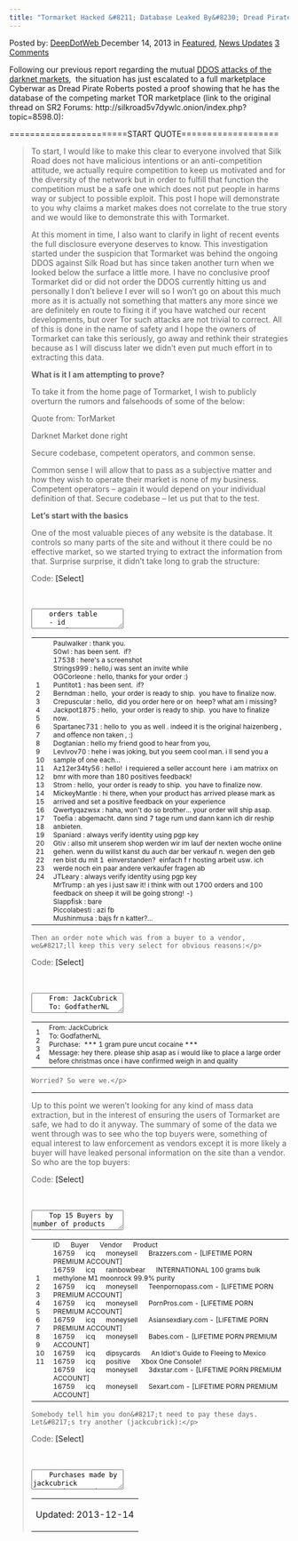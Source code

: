 ```yaml
---
title: "Tormarket Hacked &#8211; Database Leaked By&#8230; Dread Pirate Roberts"
---
```



<span>Posted by: <a href="https://www.deepdotweb.com/author/admin/" title="">DeepDotWeb </a></span>
<span>December 14, 2013</span>
<span>in <a href="https://www.deepdotweb.com/category/deepdot-news/" rel="category tag">Featured</a>, <a href="https://www.deepdotweb.com/category/news-updates/" rel="category tag">News Updates</a></span>
<span><a href="https://www.deepdotweb.com/2013/12/14/tormarket-hacked-database-leaked-by-dread-pirate-roberts/#comments">3 Comments</a></span>


<p>Following our previous report regarding the mutual <a href="http://www.deepdotweb.com/2013/12/13/so-whats-going-on-with-all-these-ddos-attacks/">DDOS attacks of the darknet markets</a>,  the situation has just escalated to a full marketplace Cyberwar as Dread Pirate Roberts posted a proof showing that he has the database of the competing market TOR marketplace (link to the original thread on SR2 Forums: http://silkroad5v7dywlc.onion/index.php?topic=8598.0):</p>
<p>=======================START QUOTE===================</p>
<blockquote><p>To start, I would like to make this clear to everyone involved that Silk Road does not have malicious intentions or an anti-competition attitude, we actually require competition to keep us motivated and for the diversity of the network but in order to fulfill that function the competition must be a safe one which does not put people in harms way or subject to possible exploit. This post I hope will demonstrate to you why claims a market makes does not correlate to the true story and we would like to demonstrate this with Tormarket.</p>
<p>At this moment in time, I also want to clarify in light of recent events the full disclosure everyone deserves to know. This investigation started under the suspicion that Tormarket was behind the ongoing DDOS against Silk Road but has since taken another turn when we looked below the surface a little more. I have no conclusive proof Tormarket did or did not order the DDOS currently hitting us and personally I don&#8217;t believe I ever will so I won&#8217;t go on about this much more as it is actually not something that matters any more since we are definitely en route to fixing it if you have watched our recent developments, but over Tor such attacks are not trivial to correct. All of this is done in the name of safety and I hope the owners of Tormarket can take this seriously, go away and rethink their strategies because as I will discuss later we didn&#8217;t even put much effort in to extracting this data.</p>
<p><strong>What is it I am attempting to prove?</strong></p>
<p>To take it from the home page of Tormarket, I wish to publicly overturn the rumors and falsehoods of some of the below:</p>
<div>
<div>Quote from: TorMarket</div>
</div>
<p>Darknet Market done right</p>
<p>Secure codebase, competent operators, and common sense.</p>
<p>Common sense I will allow that to pass as a subjective matter and how they wish to operate their market is none of my business. Competent operators &#8211; again it would depend on your individual definition of that. Secure codebase &#8211; let us put that to the test.</p>
<p><strong>Let&#8217;s start with the basics</strong></p>
<p>One of the most valuable pieces of any website is the database. It controls so many parts of the site and without it there could be no effective market, so we started trying to extract the information from that. Surprise surprise, it didn&#8217;t take long to grab the structure:</p>
<div>Code: <a>[Select]</a></div>
    
<div id="crayon-581cb69c9ef2d133486314" class="crayon-syntax crayon-theme-classic crayon-font-monaco crayon-os-pc print-yes notranslate" data-settings=" minimize scroll-mouseover" style=" margin-top: 12px; margin-bottom: 12px; font-size: 12px !important; line-height: 15px !important;">
<div class="crayon-toolbar" data-settings=" mouseover overlay hide delay" style="font-size: 12px !important;height: 18px !important; line-height: 18px !important;"><span class="crayon-title"></span>
<div class="crayon-tools" style="font-size: 12px !important;height: 18px !important; line-height: 18px !important;"><div class="crayon-button crayon-nums-button" title="Toggle Line Numbers"><div class="crayon-button-icon"></div></div><div class="crayon-button crayon-plain-button" title="Toggle Plain Code"><div class="crayon-button-icon"></div></div><div class="crayon-button crayon-wrap-button" title="Toggle Line Wrap"><div class="crayon-button-icon"></div></div><div class="crayon-button crayon-expand-button" title="Expand Code"><div class="crayon-button-icon"></div></div><div class="crayon-button crayon-copy-button" title="Copy"><div class="crayon-button-icon"></div></div><div class="crayon-button crayon-popup-button" title="Open Code In New Window"><div class="crayon-button-icon"></div></div></div></div>
<div class="crayon-info" style="min-height: 16.8px !important; line-height: 16.8px !important;"></div>
<div class="crayon-plain-wrap"><textarea wrap="soft" class="crayon-plain print-no" data-settings="dblclick" readonly style="-moz-tab-size:4; -o-tab-size:4; -webkit-tab-size:4; tab-size:4; font-size: 12px !important; line-height: 15px !important;">
    orders table
    - id
    - price
    - status
    - qt
    - address
    - notes
    - crypto_currency_id
    - buyer_id
    - buyer_username
    - vendor_username
    - vendor_id
    
    vendor table
    - id
    - username
    - banned
    - currency
    - location
    - messages_id
    - messages_body</textarea></div>
<div class="crayon-main" style="">
<table class="crayon-table">
<tr class="crayon-row">
<td class="crayon-nums " data-settings="show">
<div class="crayon-nums-content" style="font-size: 12px !important; line-height: 15px !important;"><div class="crayon-num" data-line="crayon-581cb69c9ef2d133486314-1">1</div><div class="crayon-num crayon-striped-num" data-line="crayon-581cb69c9ef2d133486314-2">2</div><div class="crayon-num" data-line="crayon-581cb69c9ef2d133486314-3">3</div><div class="crayon-num crayon-striped-num" data-line="crayon-581cb69c9ef2d133486314-4">4</div><div class="crayon-num" data-line="crayon-581cb69c9ef2d133486314-5">5</div><div class="crayon-num crayon-striped-num" data-line="crayon-581cb69c9ef2d133486314-6">6</div><div class="crayon-num" data-line="crayon-581cb69c9ef2d133486314-7">7</div><div class="crayon-num crayon-striped-num" data-line="crayon-581cb69c9ef2d133486314-8">8</div><div class="crayon-num" data-line="crayon-581cb69c9ef2d133486314-9">9</div><div class="crayon-num crayon-striped-num" data-line="crayon-581cb69c9ef2d133486314-10">10</div><div class="crayon-num" data-line="crayon-581cb69c9ef2d133486314-11">11</div><div class="crayon-num crayon-striped-num" data-line="crayon-581cb69c9ef2d133486314-12">12</div><div class="crayon-num" data-line="crayon-581cb69c9ef2d133486314-13">13</div><div class="crayon-num crayon-striped-num" data-line="crayon-581cb69c9ef2d133486314-14">14</div><div class="crayon-num" data-line="crayon-581cb69c9ef2d133486314-15">15</div><div class="crayon-num crayon-striped-num" data-line="crayon-581cb69c9ef2d133486314-16">16</div><div class="crayon-num" data-line="crayon-581cb69c9ef2d133486314-17">17</div><div class="crayon-num crayon-striped-num" data-line="crayon-581cb69c9ef2d133486314-18">18</div><div class="crayon-num" data-line="crayon-581cb69c9ef2d133486314-19">19</div><div class="crayon-num crayon-striped-num" data-line="crayon-581cb69c9ef2d133486314-20">20</div><div class="crayon-num" data-line="crayon-581cb69c9ef2d133486314-21">21</div></div>
</td>
<td class="crayon-code"><div class="crayon-pre" style="font-size: 12px !important; line-height: 15px !important; -moz-tab-size:4; -o-tab-size:4; -webkit-tab-size:4; tab-size:4;"><div class="crayon-line" id="crayon-581cb69c9ef2d133486314-1"><span class="crayon-e">orders </span><span class="crayon-i">table</span></div><div class="crayon-line crayon-striped-line" id="crayon-581cb69c9ef2d133486314-2"> <span class="crayon-h"> </span><span class="crayon-o">-</span><span class="crayon-h"> </span><span class="crayon-i">id</span></div><div class="crayon-line" id="crayon-581cb69c9ef2d133486314-3"> <span class="crayon-h"> </span><span class="crayon-o">-</span><span class="crayon-h"> </span><span class="crayon-i">price</span></div><div class="crayon-line crayon-striped-line" id="crayon-581cb69c9ef2d133486314-4"> <span class="crayon-h"> </span><span class="crayon-o">-</span><span class="crayon-h"> </span><span class="crayon-i">status</span></div><div class="crayon-line" id="crayon-581cb69c9ef2d133486314-5"> <span class="crayon-h"> </span><span class="crayon-o">-</span><span class="crayon-h"> </span><span class="crayon-i">qt</span></div><div class="crayon-line crayon-striped-line" id="crayon-581cb69c9ef2d133486314-6"> <span class="crayon-h"> </span><span class="crayon-o">-</span><span class="crayon-h"> </span><span class="crayon-i">address</span></div><div class="crayon-line" id="crayon-581cb69c9ef2d133486314-7"> <span class="crayon-h"> </span><span class="crayon-o">-</span><span class="crayon-h"> </span><span class="crayon-i">notes</span></div><div class="crayon-line crayon-striped-line" id="crayon-581cb69c9ef2d133486314-8"> <span class="crayon-h"> </span><span class="crayon-o">-</span><span class="crayon-h"> </span><span class="crayon-v">crypto_currency</span><span class="crayon-sy">_</span>id<span class="crayon-h"> </span></div><div class="crayon-line" id="crayon-581cb69c9ef2d133486314-9"> <span class="crayon-h"> </span><span class="crayon-o">-</span><span class="crayon-h"> </span><span class="crayon-v">buyer</span><span class="crayon-sy">_</span>id</div><div class="crayon-line crayon-striped-line" id="crayon-581cb69c9ef2d133486314-10"> <span class="crayon-h"> </span><span class="crayon-o">-</span><span class="crayon-h"> </span><span class="crayon-v">buyer</span><span class="crayon-sy">_</span>username</div><div class="crayon-line" id="crayon-581cb69c9ef2d133486314-11"> <span class="crayon-h"> </span><span class="crayon-o">-</span><span class="crayon-h"> </span><span class="crayon-v">vendor</span><span class="crayon-sy">_</span>username</div><div class="crayon-line crayon-striped-line" id="crayon-581cb69c9ef2d133486314-12"> <span class="crayon-h"> </span><span class="crayon-o">-</span><span class="crayon-h"> </span><span class="crayon-e">vendor_id</span></div><div class="crayon-line" id="crayon-581cb69c9ef2d133486314-13">&nbsp;</div><div class="crayon-line crayon-striped-line" id="crayon-581cb69c9ef2d133486314-14"><span class="crayon-e">vendor </span><span class="crayon-i">table</span></div><div class="crayon-line" id="crayon-581cb69c9ef2d133486314-15"> <span class="crayon-h"> </span><span class="crayon-o">-</span><span class="crayon-h"> </span><span class="crayon-i">id</span></div><div class="crayon-line crayon-striped-line" id="crayon-581cb69c9ef2d133486314-16"> <span class="crayon-h"> </span><span class="crayon-o">-</span><span class="crayon-h"> </span><span class="crayon-i">username</span></div><div class="crayon-line" id="crayon-581cb69c9ef2d133486314-17"> <span class="crayon-h"> </span><span class="crayon-o">-</span><span class="crayon-h"> </span><span class="crayon-i">banned</span></div><div class="crayon-line crayon-striped-line" id="crayon-581cb69c9ef2d133486314-18"> <span class="crayon-h"> </span><span class="crayon-o">-</span><span class="crayon-h"> </span><span class="crayon-i">currency</span></div><div class="crayon-line" id="crayon-581cb69c9ef2d133486314-19"> <span class="crayon-h"> </span><span class="crayon-o">-</span><span class="crayon-h"> </span><span class="crayon-i">location</span></div><div class="crayon-line crayon-striped-line" id="crayon-581cb69c9ef2d133486314-20"> <span class="crayon-h"> </span><span class="crayon-o">-</span><span class="crayon-h"> </span><span class="crayon-v">messages</span><span class="crayon-sy">_</span>id</div><div class="crayon-line" id="crayon-581cb69c9ef2d133486314-21"> <span class="crayon-h"> </span><span class="crayon-o">-</span><span class="crayon-h"> </span><span class="crayon-v">messages_body</span></div></div></td>
</tr>
</table>
</div>
</div>
    
    Now we&#8217;ve had a sneak peak at their table structure, it was decided to have a trawl through the messages that vendors had sent to customers. We will list a little segment below, some vendors here might recognize their own messages with of course sensitive information removed from below.</p>
<div>Code: <a>[Select]</a></div>
    
<div id="crayon-581cb69c9ef3f037753930" class="crayon-syntax crayon-theme-classic crayon-font-monaco crayon-os-pc print-yes notranslate" data-settings=" minimize scroll-mouseover" style=" margin-top: 12px; margin-bottom: 12px; font-size: 12px !important; line-height: 15px !important;">
<div class="crayon-toolbar" data-settings=" mouseover overlay hide delay" style="font-size: 12px !important;height: 18px !important; line-height: 18px !important;"><span class="crayon-title"></span>
<div class="crayon-tools" style="font-size: 12px !important;height: 18px !important; line-height: 18px !important;"><div class="crayon-button crayon-nums-button" title="Toggle Line Numbers"><div class="crayon-button-icon"></div></div><div class="crayon-button crayon-plain-button" title="Toggle Plain Code"><div class="crayon-button-icon"></div></div><div class="crayon-button crayon-wrap-button" title="Toggle Line Wrap"><div class="crayon-button-icon"></div></div><div class="crayon-button crayon-expand-button" title="Expand Code"><div class="crayon-button-icon"></div></div><div class="crayon-button crayon-copy-button" title="Copy"><div class="crayon-button-icon"></div></div><div class="crayon-button crayon-popup-button" title="Open Code In New Window"><div class="crayon-button-icon"></div></div></div></div>
<div class="crayon-info" style="min-height: 16.8px !important; line-height: 16.8px !important;"></div>
<div class="crayon-plain-wrap"><textarea wrap="soft" class="crayon-plain print-no" data-settings="dblclick" readonly style="-moz-tab-size:4; -o-tab-size:4; -webkit-tab-size:4; tab-size:4; font-size: 12px !important; line-height: 15px !important;">
    Paulwalker : thank you.
    S0wl : has been sent.  if?
    17538 : here's a screenshot
    Strings999 : hello,i was sent an invite while
    OGCorleone : hello, thanks for your order :)
    Puntitot1 : has been sent.  if?
    Berndman : hello,  your order is ready to ship.  you have to finalize now.
    Crepuscular : hello,  did you order here or on  heep? what am i missing?
    Jackpot1875 : hello,  your order is ready to ship.  you have to finalize now.
    Spartanec731 : hello to  you as well . indeed it is the original haizenberg , and offence non taken , :)
    Dogtanian : hello my friend good to hear from you,
    Levlvov70 : hehe i was joking, but you seem cool man. i ll send you a sample of one each...
    Az12er34ty56 : hello!  i requiered a seller account here  i am matrixx on bmr with more than 180 positives feedback!
    Strom : hello,  your order is ready to ship.  you have to finalize now.
    MickeyMantle : hi there, when your product has arrived please mark as arrived and set a positive feedback on your experience
    Qwertyqazwsx : haha, won't do so brother... your order will ship asap.
    Toefia : abgemacht. dann sind 7 tage rum und dann kann ich dir reship anbieten.
    Spaniard : always verify identity using pgp key
    Gtiv : allso mit unserem shop werden wir im lauf der nexten woche online gehen. wenn du willst kanst du auch dar ber verkauf n. wegen den geb ren bist du mit 1  einverstanden?  einfach f r hosting arbeit usw. ich werde noch ein paar andere verkaufer fragen ab
    JTLeary : always verify identity using pgp key
    MrTrump : ah yes i just saw it! i think with out 1700 orders and 100  feedback on sheep it will be going strong! -)
    Slappfisk : bare
    Piccolabesti : azi fb
    Mushinmusa : bajs fr n katter?...   </textarea></div>
<div class="crayon-main" style="">
<table class="crayon-table">
<tr class="crayon-row">
<td class="crayon-nums " data-settings="show">
<div class="crayon-nums-content" style="font-size: 12px !important; line-height: 15px !important;"><div class="crayon-num" data-line="crayon-581cb69c9ef3f037753930-1">1</div><div class="crayon-num crayon-striped-num" data-line="crayon-581cb69c9ef3f037753930-2">2</div><div class="crayon-num" data-line="crayon-581cb69c9ef3f037753930-3">3</div><div class="crayon-num crayon-striped-num" data-line="crayon-581cb69c9ef3f037753930-4">4</div><div class="crayon-num" data-line="crayon-581cb69c9ef3f037753930-5">5</div><div class="crayon-num crayon-striped-num" data-line="crayon-581cb69c9ef3f037753930-6">6</div><div class="crayon-num" data-line="crayon-581cb69c9ef3f037753930-7">7</div><div class="crayon-num crayon-striped-num" data-line="crayon-581cb69c9ef3f037753930-8">8</div><div class="crayon-num" data-line="crayon-581cb69c9ef3f037753930-9">9</div><div class="crayon-num crayon-striped-num" data-line="crayon-581cb69c9ef3f037753930-10">10</div><div class="crayon-num" data-line="crayon-581cb69c9ef3f037753930-11">11</div><div class="crayon-num crayon-striped-num" data-line="crayon-581cb69c9ef3f037753930-12">12</div><div class="crayon-num" data-line="crayon-581cb69c9ef3f037753930-13">13</div><div class="crayon-num crayon-striped-num" data-line="crayon-581cb69c9ef3f037753930-14">14</div><div class="crayon-num" data-line="crayon-581cb69c9ef3f037753930-15">15</div><div class="crayon-num crayon-striped-num" data-line="crayon-581cb69c9ef3f037753930-16">16</div><div class="crayon-num" data-line="crayon-581cb69c9ef3f037753930-17">17</div><div class="crayon-num crayon-striped-num" data-line="crayon-581cb69c9ef3f037753930-18">18</div><div class="crayon-num" data-line="crayon-581cb69c9ef3f037753930-19">19</div><div class="crayon-num crayon-striped-num" data-line="crayon-581cb69c9ef3f037753930-20">20</div><div class="crayon-num" data-line="crayon-581cb69c9ef3f037753930-21">21</div><div class="crayon-num crayon-striped-num" data-line="crayon-581cb69c9ef3f037753930-22">22</div><div class="crayon-num" data-line="crayon-581cb69c9ef3f037753930-23">23</div><div class="crayon-num crayon-striped-num" data-line="crayon-581cb69c9ef3f037753930-24">24</div></div>
</td>
<td class="crayon-code"><div class="crayon-pre" style="font-size: 12px !important; line-height: 15px !important; -moz-tab-size:4; -o-tab-size:4; -webkit-tab-size:4; tab-size:4;"><div class="crayon-line" id="crayon-581cb69c9ef3f037753930-1"><span class="crayon-v">Paulwalker</span><span class="crayon-h"> </span><span class="crayon-o">:</span><span class="crayon-h"> </span><span class="crayon-e">thank </span><span class="crayon-v">you</span><span class="crayon-sy">.</span> <span class="crayon-h"> </span> </div><div class="crayon-line crayon-striped-line" id="crayon-581cb69c9ef3f037753930-2"><span class="crayon-v">S0wl</span><span class="crayon-h"> </span><span class="crayon-o">:</span><span class="crayon-h"> </span><span class="crayon-e">has </span><span class="crayon-e">been </span><span class="crayon-v">sent</span><span class="crayon-sy">.</span> <span class="crayon-h"> </span><span class="crayon-st">if</span><span class="crayon-sy">?</span> <span class="crayon-h"> </span> </div><div class="crayon-line" id="crayon-581cb69c9ef3f037753930-3"><span class="crayon-cn">17538</span><span class="crayon-h"> </span><span class="crayon-o">:</span><span class="crayon-h"> </span><span class="crayon-i">here</span><span class="crayon-s">'s a screenshot   </span></div><div class="crayon-line crayon-striped-line" id="crayon-581cb69c9ef3f037753930-4"><span class="crayon-s">Strings999 : hello,i was sent an invite while   </span></div><div class="crayon-line" id="crayon-581cb69c9ef3f037753930-5"><span class="crayon-s">OGCorleone : hello, thanks for your order :)   </span></div><div class="crayon-line crayon-striped-line" id="crayon-581cb69c9ef3f037753930-6"><span class="crayon-s">Puntitot1 : has been sent.  if?   </span></div><div class="crayon-line" id="crayon-581cb69c9ef3f037753930-7"><span class="crayon-s">Berndman : hello,  your order is ready to ship.  you have to finalize now.   </span></div><div class="crayon-line crayon-striped-line" id="crayon-581cb69c9ef3f037753930-8"><span class="crayon-s">Crepuscular : hello,  did you order here or on  heep? what am i missing?   </span></div><div class="crayon-line" id="crayon-581cb69c9ef3f037753930-9"><span class="crayon-s">Jackpot1875 : hello,  your order is ready to ship.  you have to finalize now.   </span></div><div class="crayon-line crayon-striped-line" id="crayon-581cb69c9ef3f037753930-10"><span class="crayon-s">Spartanec731 : hello to  you as well . indeed it is the original haizenberg , and offence non taken , :)   </span></div><div class="crayon-line" id="crayon-581cb69c9ef3f037753930-11"><span class="crayon-s">Dogtanian : hello my friend good to hear from you,   </span></div><div class="crayon-line crayon-striped-line" id="crayon-581cb69c9ef3f037753930-12"><span class="crayon-s">Levlvov70 : hehe i was joking, but you seem cool man. i ll send you a sample of one each...   </span></div><div class="crayon-line" id="crayon-581cb69c9ef3f037753930-13"><span class="crayon-s">Az12er34ty56 : hello!  i requiered a seller account here  i am matrixx on bmr with more than 180 positives feedback!   </span></div><div class="crayon-line crayon-striped-line" id="crayon-581cb69c9ef3f037753930-14"><span class="crayon-s">Strom : hello,  your order is ready to ship.  you have to finalize now.   </span></div><div class="crayon-line" id="crayon-581cb69c9ef3f037753930-15"><span class="crayon-s">MickeyMantle : hi there, when your product has arrived please mark as arrived and set a positive feedback on your experience   </span></div><div class="crayon-line crayon-striped-line" id="crayon-581cb69c9ef3f037753930-16"><span class="crayon-s">Qwertyqazwsx : haha, won'</span><span class="crayon-i">t</span><span class="crayon-h"> </span><span class="crayon-st">do</span><span class="crayon-h"> </span><span class="crayon-e">so </span><span class="crayon-v">brother</span><span class="crayon-sy">.</span><span class="crayon-sy">.</span><span class="crayon-sy">.</span><span class="crayon-h"> </span><span class="crayon-e">your </span><span class="crayon-e">order </span><span class="crayon-e">will </span><span class="crayon-e">ship </span><span class="crayon-v">asap</span><span class="crayon-sy">.</span> <span class="crayon-h"> </span> </div><div class="crayon-line" id="crayon-581cb69c9ef3f037753930-17"><span class="crayon-v">Toefia</span><span class="crayon-h"> </span><span class="crayon-o">:</span><span class="crayon-h"> </span><span class="crayon-v">abgemacht</span><span class="crayon-sy">.</span><span class="crayon-h"> </span><span class="crayon-e">dann </span><span class="crayon-i">sind</span><span class="crayon-h"> </span><span class="crayon-cn">7</span><span class="crayon-h"> </span><span class="crayon-e">tage </span><span class="crayon-e">rum </span><span class="crayon-e">und </span><span class="crayon-e">dann </span><span class="crayon-e">kann </span><span class="crayon-e">ich </span><span class="crayon-e">dir </span><span class="crayon-e">reship </span><span class="crayon-v">anbieten</span><span class="crayon-sy">.</span> <span class="crayon-h"> </span> </div><div class="crayon-line crayon-striped-line" id="crayon-581cb69c9ef3f037753930-18"><span class="crayon-v">Spaniard</span><span class="crayon-h"> </span><span class="crayon-o">:</span><span class="crayon-h"> </span><span class="crayon-e">always </span><span class="crayon-e">verify </span><span class="crayon-e">identity </span><span class="crayon-e">using </span><span class="crayon-e">pgp </span><span class="crayon-i">key</span> <span class="crayon-h"> </span> </div><div class="crayon-line" id="crayon-581cb69c9ef3f037753930-19"><span class="crayon-v">Gtiv</span><span class="crayon-h"> </span><span class="crayon-o">:</span><span class="crayon-h"> </span><span class="crayon-e">allso </span><span class="crayon-e">mit </span><span class="crayon-e">unserem </span><span class="crayon-e">shop </span><span class="crayon-e">werden </span><span class="crayon-e">wir </span><span class="crayon-e">im </span><span class="crayon-e">lauf </span><span class="crayon-e">der </span><span class="crayon-e">nexten </span><span class="crayon-e">woche </span><span class="crayon-e">online </span><span class="crayon-v">gehen</span><span class="crayon-sy">.</span><span class="crayon-h"> </span><span class="crayon-e">wenn </span><span class="crayon-e">du </span><span class="crayon-e">willst </span><span class="crayon-e">kanst </span><span class="crayon-e">du </span><span class="crayon-e">auch </span><span class="crayon-e">dar </span><span class="crayon-e">ber </span><span class="crayon-i">verkauf</span><span class="crayon-h"> </span><span class="crayon-v">n</span><span class="crayon-sy">.</span><span class="crayon-h"> </span><span class="crayon-e">wegen </span><span class="crayon-e">den </span><span class="crayon-e">geb </span><span class="crayon-e">ren </span><span class="crayon-e">bist </span><span class="crayon-e">du </span><span class="crayon-i">mit</span><span class="crayon-h"> </span><span class="crayon-cn">1</span> <span class="crayon-h"> </span><span class="crayon-v">einverstanden</span><span class="crayon-sy">?</span> <span class="crayon-h"> </span><span class="crayon-i">einfach</span><span class="crayon-h"> </span><span class="crayon-i">f</span><span class="crayon-h"> </span><span class="crayon-i">r</span><span class="crayon-h"> </span><span class="crayon-e">hosting </span><span class="crayon-e">arbeit </span><span class="crayon-v">usw</span><span class="crayon-sy">.</span><span class="crayon-h"> </span><span class="crayon-e">ich </span><span class="crayon-e">werde </span><span class="crayon-e">noch </span><span class="crayon-e">ein </span><span class="crayon-e">paar </span><span class="crayon-e">andere </span><span class="crayon-e">verkaufer </span><span class="crayon-e">fragen </span><span class="crayon-e">ab</span></div><div class="crayon-line crayon-striped-line" id="crayon-581cb69c9ef3f037753930-20"><span class="crayon-v">JTLeary</span><span class="crayon-h"> </span><span class="crayon-o">:</span><span class="crayon-h"> </span><span class="crayon-e">always </span><span class="crayon-e">verify </span><span class="crayon-e">identity </span><span class="crayon-e">using </span><span class="crayon-e">pgp </span><span class="crayon-e">key</span></div><div class="crayon-line" id="crayon-581cb69c9ef3f037753930-21"><span class="crayon-v">MrTrump</span><span class="crayon-h"> </span><span class="crayon-o">:</span><span class="crayon-h"> </span><span class="crayon-e">ah </span><span class="crayon-i">yes</span><span class="crayon-h"> </span><span class="crayon-i">i</span><span class="crayon-h"> </span><span class="crayon-e">just </span><span class="crayon-e">saw </span><span class="crayon-v">it</span><span class="crayon-o">!</span><span class="crayon-h"> </span><span class="crayon-i">i</span><span class="crayon-h"> </span><span class="crayon-e">think </span><span class="crayon-e">with </span><span class="crayon-i">out</span><span class="crayon-h"> </span><span class="crayon-cn">1700</span><span class="crayon-h"> </span><span class="crayon-e">orders </span><span class="crayon-st">and</span><span class="crayon-h"> </span><span class="crayon-cn">100</span> <span class="crayon-h"> </span><span class="crayon-e">feedback </span><span class="crayon-e">on </span><span class="crayon-e">sheep </span><span class="crayon-e">it </span><span class="crayon-e">will </span><span class="crayon-e">be </span><span class="crayon-e">going </span><span class="crayon-v">strong</span><span class="crayon-o">!</span><span class="crayon-h"> </span><span class="crayon-o">-</span><span class="crayon-sy">)</span><span class="crayon-h"> </span></div><div class="crayon-line crayon-striped-line" id="crayon-581cb69c9ef3f037753930-22"><span class="crayon-v">Slappfisk</span><span class="crayon-h"> </span><span class="crayon-o">:</span><span class="crayon-h"> </span><span class="crayon-i">bare</span> <span class="crayon-h"> </span> </div><div class="crayon-line" id="crayon-581cb69c9ef3f037753930-23"><span class="crayon-v">Piccolabesti</span><span class="crayon-h"> </span><span class="crayon-o">:</span><span class="crayon-h"> </span><span class="crayon-e">azi </span><span class="crayon-i">fb</span> <span class="crayon-h"> </span> </div><div class="crayon-line crayon-striped-line" id="crayon-581cb69c9ef3f037753930-24"><span class="crayon-v">Mushinmusa</span><span class="crayon-h"> </span><span class="crayon-o">:</span><span class="crayon-h"> </span><span class="crayon-e">bajs </span><span class="crayon-i">fr</span><span class="crayon-h"> </span><span class="crayon-i">n</span><span class="crayon-h"> </span><span class="crayon-v">katter</span><span class="crayon-sy">?</span><span class="crayon-sy">.</span><span class="crayon-sy">.</span><span class="crayon-sy">.</span> <span class="crayon-h"> </span> </div></div></td>
</tr>
</table>
</div>
</div>
    
    Then an order note which was from a buyer to a vendor, we&#8217;ll keep this very select for obvious reasons:</p>
<div>Code: <a>[Select]</a></div>
    
<div id="crayon-581cb69c9ef4c500279208" class="crayon-syntax crayon-theme-classic crayon-font-monaco crayon-os-pc print-yes notranslate" data-settings=" minimize scroll-mouseover" style=" margin-top: 12px; margin-bottom: 12px; font-size: 12px !important; line-height: 15px !important;">
<div class="crayon-toolbar" data-settings=" mouseover overlay hide delay" style="font-size: 12px !important;height: 18px !important; line-height: 18px !important;"><span class="crayon-title"></span>
<div class="crayon-tools" style="font-size: 12px !important;height: 18px !important; line-height: 18px !important;"><div class="crayon-button crayon-nums-button" title="Toggle Line Numbers"><div class="crayon-button-icon"></div></div><div class="crayon-button crayon-plain-button" title="Toggle Plain Code"><div class="crayon-button-icon"></div></div><div class="crayon-button crayon-wrap-button" title="Toggle Line Wrap"><div class="crayon-button-icon"></div></div><div class="crayon-button crayon-expand-button" title="Expand Code"><div class="crayon-button-icon"></div></div><div class="crayon-button crayon-copy-button" title="Copy"><div class="crayon-button-icon"></div></div><div class="crayon-button crayon-popup-button" title="Open Code In New Window"><div class="crayon-button-icon"></div></div></div></div>
<div class="crayon-info" style="min-height: 16.8px !important; line-height: 16.8px !important;"></div>
<div class="crayon-plain-wrap"><textarea wrap="soft" class="crayon-plain print-no" data-settings="dblclick" readonly style="-moz-tab-size:4; -o-tab-size:4; -webkit-tab-size:4; tab-size:4; font-size: 12px !important; line-height: 15px !important;">
    From: JackCubrick
    To: GodfatherNL
    Purchase:  *** 1 gram pure uncut cocaine ***
    Message: hey there. please ship asap as i would like to place a large order before christmas once i have confirmed weigh in and quality</textarea></div>
<div class="crayon-main" style="">
<table class="crayon-table">
<tr class="crayon-row">
<td class="crayon-nums " data-settings="show">
<div class="crayon-nums-content" style="font-size: 12px !important; line-height: 15px !important;"><div class="crayon-num" data-line="crayon-581cb69c9ef4c500279208-1">1</div><div class="crayon-num crayon-striped-num" data-line="crayon-581cb69c9ef4c500279208-2">2</div><div class="crayon-num" data-line="crayon-581cb69c9ef4c500279208-3">3</div><div class="crayon-num crayon-striped-num" data-line="crayon-581cb69c9ef4c500279208-4">4</div></div>
</td>
<td class="crayon-code"><div class="crayon-pre" style="font-size: 12px !important; line-height: 15px !important; -moz-tab-size:4; -o-tab-size:4; -webkit-tab-size:4; tab-size:4;"><div class="crayon-line" id="crayon-581cb69c9ef4c500279208-1"><span class="crayon-v">From</span><span class="crayon-o">:</span><span class="crayon-h"> </span><span class="crayon-e">JackCubrick</span></div><div class="crayon-line crayon-striped-line" id="crayon-581cb69c9ef4c500279208-2"><span class="crayon-st">To</span><span class="crayon-o">:</span><span class="crayon-h"> </span><span class="crayon-e">GodfatherNL</span></div><div class="crayon-line" id="crayon-581cb69c9ef4c500279208-3"><span class="crayon-v">Purchase</span><span class="crayon-o">:</span> <span class="crayon-h"> </span><span class="crayon-o">*</span><span class="crayon-o">*</span><span class="crayon-o">*</span><span class="crayon-h"> </span><span class="crayon-cn">1</span><span class="crayon-h"> </span><span class="crayon-e">gram </span><span class="crayon-e">pure </span><span class="crayon-e">uncut </span><span class="crayon-e ">cocaine *</span><span class="crayon-o">*</span><span class="crayon-o">*</span></div><div class="crayon-line crayon-striped-line" id="crayon-581cb69c9ef4c500279208-4"><span class="crayon-v">Message</span><span class="crayon-o">:</span><span class="crayon-h"> </span><span class="crayon-e">hey </span><span class="crayon-v">there</span><span class="crayon-sy">.</span><span class="crayon-h"> </span><span class="crayon-e">please </span><span class="crayon-e">ship </span><span class="crayon-e">asap </span><span class="crayon-st">as</span><span class="crayon-h"> </span><span class="crayon-i">i</span><span class="crayon-h"> </span><span class="crayon-e">would </span><span class="crayon-e">like </span><span class="crayon-st">to</span><span class="crayon-h"> </span><span class="crayon-i">place</span><span class="crayon-h"> </span><span class="crayon-i">a</span><span class="crayon-h"> </span><span class="crayon-e">large </span><span class="crayon-e">order </span><span class="crayon-e">before </span><span class="crayon-e">christmas </span><span class="crayon-i">once</span><span class="crayon-h"> </span><span class="crayon-i">i</span><span class="crayon-h"> </span><span class="crayon-e">have </span><span class="crayon-e">confirmed </span><span class="crayon-e">weigh </span><span class="crayon-st">in</span><span class="crayon-h"> </span><span class="crayon-st">and</span><span class="crayon-h"> </span><span class="crayon-v">quality</span></div></div></td>
</tr>
</table>
</div>
</div>
    
    Worried? So were we.</p>
<hr/>
<p>Up to this point we weren&#8217;t looking for any kind of mass data extraction, but in the interest of ensuring the users of Tormarket are safe, we had to do it anyway. The summary of some of the data we went through was to see who the top buyers were, something of equal interest to law enforcement as vendors except it is more likely a buyer will have leaked personal information on the site than a vendor. So who are the top buyers:</p>
<div>Code: <a>[Select]</a></div>
    
<div id="crayon-581cb69c9ef55031949316" class="crayon-syntax crayon-theme-classic crayon-font-monaco crayon-os-pc print-yes notranslate" data-settings=" minimize scroll-mouseover" style=" margin-top: 12px; margin-bottom: 12px; font-size: 12px !important; line-height: 15px !important;">
<div class="crayon-toolbar" data-settings=" mouseover overlay hide delay" style="font-size: 12px !important;height: 18px !important; line-height: 18px !important;"><span class="crayon-title"></span>
<div class="crayon-tools" style="font-size: 12px !important;height: 18px !important; line-height: 18px !important;"><div class="crayon-button crayon-nums-button" title="Toggle Line Numbers"><div class="crayon-button-icon"></div></div><div class="crayon-button crayon-plain-button" title="Toggle Plain Code"><div class="crayon-button-icon"></div></div><div class="crayon-button crayon-wrap-button" title="Toggle Line Wrap"><div class="crayon-button-icon"></div></div><div class="crayon-button crayon-expand-button" title="Expand Code"><div class="crayon-button-icon"></div></div><div class="crayon-button crayon-copy-button" title="Copy"><div class="crayon-button-icon"></div></div><div class="crayon-button crayon-popup-button" title="Open Code In New Window"><div class="crayon-button-icon"></div></div></div></div>
<div class="crayon-info" style="min-height: 16.8px !important; line-height: 16.8px !important;"></div>
<div class="crayon-plain-wrap"><textarea wrap="soft" class="crayon-plain print-no" data-settings="dblclick" readonly style="-moz-tab-size:4; -o-tab-size:4; -webkit-tab-size:4; tab-size:4; font-size: 12px !important; line-height: 15px !important;">
    Top 15 Buyers by number of products purchased
    
    Buyer ID   Buyer Name
    16759      icq
    13621      jackcubrick
    12226      shedrik
    11994      dreamsage
    13100      purpleextreme
    12274      [redacted]
    18634      [redacted]
    10625      sebb66g
    13572      choicethespi
    16611      felsad
    14731      marvel
    11001      madcunt33
    13127      sleep12
    18308      roxas50
    13132      rstevens</textarea></div>
<div class="crayon-main" style="">
<table class="crayon-table">
<tr class="crayon-row">
<td class="crayon-nums " data-settings="show">
<div class="crayon-nums-content" style="font-size: 12px !important; line-height: 15px !important;"><div class="crayon-num" data-line="crayon-581cb69c9ef55031949316-1">1</div><div class="crayon-num crayon-striped-num" data-line="crayon-581cb69c9ef55031949316-2">2</div><div class="crayon-num" data-line="crayon-581cb69c9ef55031949316-3">3</div><div class="crayon-num crayon-striped-num" data-line="crayon-581cb69c9ef55031949316-4">4</div><div class="crayon-num" data-line="crayon-581cb69c9ef55031949316-5">5</div><div class="crayon-num crayon-striped-num" data-line="crayon-581cb69c9ef55031949316-6">6</div><div class="crayon-num" data-line="crayon-581cb69c9ef55031949316-7">7</div><div class="crayon-num crayon-striped-num" data-line="crayon-581cb69c9ef55031949316-8">8</div><div class="crayon-num" data-line="crayon-581cb69c9ef55031949316-9">9</div><div class="crayon-num crayon-striped-num" data-line="crayon-581cb69c9ef55031949316-10">10</div><div class="crayon-num" data-line="crayon-581cb69c9ef55031949316-11">11</div><div class="crayon-num crayon-striped-num" data-line="crayon-581cb69c9ef55031949316-12">12</div><div class="crayon-num" data-line="crayon-581cb69c9ef55031949316-13">13</div><div class="crayon-num crayon-striped-num" data-line="crayon-581cb69c9ef55031949316-14">14</div><div class="crayon-num" data-line="crayon-581cb69c9ef55031949316-15">15</div><div class="crayon-num crayon-striped-num" data-line="crayon-581cb69c9ef55031949316-16">16</div><div class="crayon-num" data-line="crayon-581cb69c9ef55031949316-17">17</div><div class="crayon-num crayon-striped-num" data-line="crayon-581cb69c9ef55031949316-18">18</div></div>
</td>
<td class="crayon-code"><div class="crayon-pre" style="font-size: 12px !important; line-height: 15px !important; -moz-tab-size:4; -o-tab-size:4; -webkit-tab-size:4; tab-size:4;"><div class="crayon-line" id="crayon-581cb69c9ef55031949316-1"><span class="crayon-i">Top</span><span class="crayon-h"> </span><span class="crayon-cn">15</span><span class="crayon-h"> </span><span class="crayon-e">Buyers </span><span class="crayon-e">by </span><span class="crayon-e">number </span><span class="crayon-e">of </span><span class="crayon-e">products </span><span class="crayon-e">purchased</span></div><div class="crayon-line crayon-striped-line" id="crayon-581cb69c9ef55031949316-2">&nbsp;</div><div class="crayon-line" id="crayon-581cb69c9ef55031949316-3"><span class="crayon-e">Buyer </span><span class="crayon-i">ID</span> <span class="crayon-h"> </span> <span class="crayon-e">Buyer </span><span class="crayon-i">Name</span></div><div class="crayon-line crayon-striped-line" id="crayon-581cb69c9ef55031949316-4"><span class="crayon-cn">16759</span> <span class="crayon-h"> </span> <span class="crayon-h"> </span> <span class="crayon-h"> </span><span class="crayon-i">icq</span></div><div class="crayon-line" id="crayon-581cb69c9ef55031949316-5"><span class="crayon-cn">13621</span> <span class="crayon-h"> </span> <span class="crayon-h"> </span> <span class="crayon-h"> </span><span class="crayon-i">jackcubrick</span></div><div class="crayon-line crayon-striped-line" id="crayon-581cb69c9ef55031949316-6"><span class="crayon-cn">12226</span> <span class="crayon-h"> </span> <span class="crayon-h"> </span> <span class="crayon-h"> </span><span class="crayon-i">shedrik</span></div><div class="crayon-line" id="crayon-581cb69c9ef55031949316-7"><span class="crayon-cn">11994</span> <span class="crayon-h"> </span> <span class="crayon-h"> </span> <span class="crayon-h"> </span><span class="crayon-i">dreamsage</span></div><div class="crayon-line crayon-striped-line" id="crayon-581cb69c9ef55031949316-8"><span class="crayon-cn">13100</span> <span class="crayon-h"> </span> <span class="crayon-h"> </span> <span class="crayon-h"> </span><span class="crayon-i">purpleextreme</span></div><div class="crayon-line" id="crayon-581cb69c9ef55031949316-9"><span class="crayon-cn">12274</span> <span class="crayon-h"> </span> <span class="crayon-h"> </span> <span class="crayon-h"> </span><span class="crayon-sy">[</span><span class="crayon-v">redacted</span><span class="crayon-sy">]</span></div><div class="crayon-line crayon-striped-line" id="crayon-581cb69c9ef55031949316-10"><span class="crayon-cn">18634</span> <span class="crayon-h"> </span> <span class="crayon-h"> </span> <span class="crayon-h"> </span><span class="crayon-sy">[</span><span class="crayon-v">redacted</span><span class="crayon-sy">]</span></div><div class="crayon-line" id="crayon-581cb69c9ef55031949316-11"><span class="crayon-cn">10625</span> <span class="crayon-h"> </span> <span class="crayon-h"> </span> <span class="crayon-h"> </span><span class="crayon-i">sebb66g</span></div><div class="crayon-line crayon-striped-line" id="crayon-581cb69c9ef55031949316-12"><span class="crayon-cn">13572</span> <span class="crayon-h"> </span> <span class="crayon-h"> </span> <span class="crayon-h"> </span><span class="crayon-i">choicethespi</span></div><div class="crayon-line" id="crayon-581cb69c9ef55031949316-13"><span class="crayon-cn">16611</span> <span class="crayon-h"> </span> <span class="crayon-h"> </span> <span class="crayon-h"> </span><span class="crayon-i">felsad</span></div><div class="crayon-line crayon-striped-line" id="crayon-581cb69c9ef55031949316-14"><span class="crayon-cn">14731</span> <span class="crayon-h"> </span> <span class="crayon-h"> </span> <span class="crayon-h"> </span><span class="crayon-i">marvel</span></div><div class="crayon-line" id="crayon-581cb69c9ef55031949316-15"><span class="crayon-cn">11001</span> <span class="crayon-h"> </span> <span class="crayon-h"> </span> <span class="crayon-h"> </span><span class="crayon-i">madcunt33</span></div><div class="crayon-line crayon-striped-line" id="crayon-581cb69c9ef55031949316-16"><span class="crayon-cn">13127</span> <span class="crayon-h"> </span> <span class="crayon-h"> </span> <span class="crayon-h"> </span><span class="crayon-i">sleep12</span></div><div class="crayon-line" id="crayon-581cb69c9ef55031949316-17"><span class="crayon-cn">18308</span> <span class="crayon-h"> </span> <span class="crayon-h"> </span> <span class="crayon-h"> </span><span class="crayon-i">roxas50</span></div><div class="crayon-line crayon-striped-line" id="crayon-581cb69c9ef55031949316-18"><span class="crayon-cn">13132</span> <span class="crayon-h"> </span> <span class="crayon-h"> </span> <span class="crayon-h"> </span><span class="crayon-v">rstevens</span></div></div></td>
</tr>
</table>
</div>
</div>
    
    So user icq has the highest amount of products purchased. We investigated a little further to see precisely what he bought (and we could do this for every buyer I would like to point out):</p>
<div>Code: <a>[Select]</a></div>
    
<div id="crayon-581cb69c9ef5f353367188" class="crayon-syntax crayon-theme-classic crayon-font-monaco crayon-os-pc print-yes notranslate" data-settings=" minimize scroll-mouseover" style=" margin-top: 12px; margin-bottom: 12px; font-size: 12px !important; line-height: 15px !important;">
<div class="crayon-toolbar" data-settings=" mouseover overlay hide delay" style="font-size: 12px !important;height: 18px !important; line-height: 18px !important;"><span class="crayon-title"></span>
<div class="crayon-tools" style="font-size: 12px !important;height: 18px !important; line-height: 18px !important;"><div class="crayon-button crayon-nums-button" title="Toggle Line Numbers"><div class="crayon-button-icon"></div></div><div class="crayon-button crayon-plain-button" title="Toggle Plain Code"><div class="crayon-button-icon"></div></div><div class="crayon-button crayon-wrap-button" title="Toggle Line Wrap"><div class="crayon-button-icon"></div></div><div class="crayon-button crayon-expand-button" title="Expand Code"><div class="crayon-button-icon"></div></div><div class="crayon-button crayon-copy-button" title="Copy"><div class="crayon-button-icon"></div></div><div class="crayon-button crayon-popup-button" title="Open Code In New Window"><div class="crayon-button-icon"></div></div></div></div>
<div class="crayon-info" style="min-height: 16.8px !important; line-height: 16.8px !important;"></div>
<div class="crayon-plain-wrap"><textarea wrap="soft" class="crayon-plain print-no" data-settings="dblclick" readonly style="-moz-tab-size:4; -o-tab-size:4; -webkit-tab-size:4; tab-size:4; font-size: 12px !important; line-height: 15px !important;">
    ID      Buyer      Vendor      Product
    16759      icq      moneysell      Brazzers.com - [LIFETIME PORN PREMIUM ACCOUNT]
    16759      icq      rainbowbear      INTERNATIONAL 100 grams bulk methylone M1 moonrock 99.9% purity
    16759      icq      moneysell      Teenpornopass.com - [LIFETIME PORN PREMIUM ACCOUNT]
    16759      icq      moneysell      PornPros.com - [LIFETIME PORN PREMIUM ACCOUNT]
    16759      icq      moneysell      Asiansexdiary.com - [LIFETIME PORN PREMIUM ACCOUNT]
    16759      icq      moneysell      Babes.com - [LIFETIME PORN PREMIUM ACCOUNT]
    16759      icq      dipsycards      An Idiot's Guide to Fleeing to Mexico
    16759      icq      positive      Xbox One Console!
    16759      icq      moneysell      3dxstar.com - [LIFETIME PORN PREMIUM ACCOUNT]
    16759      icq      moneysell      Sexart.com - [LIFETIME PORN PREMIUM ACCOUNT]</textarea></div>
<div class="crayon-main" style="">
<table class="crayon-table">
<tr class="crayon-row">
<td class="crayon-nums " data-settings="show">
<div class="crayon-nums-content" style="font-size: 12px !important; line-height: 15px !important;"><div class="crayon-num" data-line="crayon-581cb69c9ef5f353367188-1">1</div><div class="crayon-num crayon-striped-num" data-line="crayon-581cb69c9ef5f353367188-2">2</div><div class="crayon-num" data-line="crayon-581cb69c9ef5f353367188-3">3</div><div class="crayon-num crayon-striped-num" data-line="crayon-581cb69c9ef5f353367188-4">4</div><div class="crayon-num" data-line="crayon-581cb69c9ef5f353367188-5">5</div><div class="crayon-num crayon-striped-num" data-line="crayon-581cb69c9ef5f353367188-6">6</div><div class="crayon-num" data-line="crayon-581cb69c9ef5f353367188-7">7</div><div class="crayon-num crayon-striped-num" data-line="crayon-581cb69c9ef5f353367188-8">8</div><div class="crayon-num" data-line="crayon-581cb69c9ef5f353367188-9">9</div><div class="crayon-num crayon-striped-num" data-line="crayon-581cb69c9ef5f353367188-10">10</div><div class="crayon-num" data-line="crayon-581cb69c9ef5f353367188-11">11</div></div>
</td>
<td class="crayon-code"><div class="crayon-pre" style="font-size: 12px !important; line-height: 15px !important; -moz-tab-size:4; -o-tab-size:4; -webkit-tab-size:4; tab-size:4;"><div class="crayon-line" id="crayon-581cb69c9ef5f353367188-1"><span class="crayon-i">ID</span> <span class="crayon-h"> </span> <span class="crayon-h"> </span> <span class="crayon-h"> </span><span class="crayon-i">Buyer</span> <span class="crayon-h"> </span> <span class="crayon-h"> </span> <span class="crayon-h"> </span><span class="crayon-i">Vendor</span> <span class="crayon-h"> </span> <span class="crayon-h"> </span> <span class="crayon-h"> </span><span class="crayon-i">Product</span></div><div class="crayon-line crayon-striped-line" id="crayon-581cb69c9ef5f353367188-2"><span class="crayon-cn">16759</span> <span class="crayon-h"> </span> <span class="crayon-h"> </span> <span class="crayon-h"> </span><span class="crayon-i">icq</span> <span class="crayon-h"> </span> <span class="crayon-h"> </span> <span class="crayon-h"> </span><span class="crayon-i">moneysell</span> <span class="crayon-h"> </span> <span class="crayon-h"> </span> <span class="crayon-h"> </span><span class="crayon-v">Brazzers</span><span class="crayon-sy">.</span><span class="crayon-v">com</span><span class="crayon-h"> </span><span class="crayon-o">-</span><span class="crayon-h"> </span><span class="crayon-sy">[</span><span class="crayon-e">LIFETIME </span><span class="crayon-e">PORN </span><span class="crayon-e">PREMIUM </span><span class="crayon-v">ACCOUNT</span><span class="crayon-sy">]</span></div><div class="crayon-line" id="crayon-581cb69c9ef5f353367188-3"><span class="crayon-cn">16759</span> <span class="crayon-h"> </span> <span class="crayon-h"> </span> <span class="crayon-h"> </span><span class="crayon-i">icq</span> <span class="crayon-h"> </span> <span class="crayon-h"> </span> <span class="crayon-h"> </span><span class="crayon-i">rainbowbear</span> <span class="crayon-h"> </span> <span class="crayon-h"> </span> <span class="crayon-h"> </span><span class="crayon-i">INTERNATIONAL</span><span class="crayon-h"> </span><span class="crayon-cn">100</span><span class="crayon-h"> </span><span class="crayon-e">grams </span><span class="crayon-e">bulk </span><span class="crayon-e">methylone </span><span class="crayon-e">M1 </span><span class="crayon-i">moonrock</span><span class="crayon-h"> </span><span class="crayon-cn">99.9</span><span class="crayon-o">%</span><span class="crayon-h"> </span><span class="crayon-i">purity</span></div><div class="crayon-line crayon-striped-line" id="crayon-581cb69c9ef5f353367188-4"><span class="crayon-cn">16759</span> <span class="crayon-h"> </span> <span class="crayon-h"> </span> <span class="crayon-h"> </span><span class="crayon-i">icq</span> <span class="crayon-h"> </span> <span class="crayon-h"> </span> <span class="crayon-h"> </span><span class="crayon-i">moneysell</span> <span class="crayon-h"> </span> <span class="crayon-h"> </span> <span class="crayon-h"> </span><span class="crayon-v">Teenpornopass</span><span class="crayon-sy">.</span><span class="crayon-v">com</span><span class="crayon-h"> </span><span class="crayon-o">-</span><span class="crayon-h"> </span><span class="crayon-sy">[</span><span class="crayon-e">LIFETIME </span><span class="crayon-e">PORN </span><span class="crayon-e">PREMIUM </span><span class="crayon-v">ACCOUNT</span><span class="crayon-sy">]</span></div><div class="crayon-line" id="crayon-581cb69c9ef5f353367188-5"><span class="crayon-cn">16759</span> <span class="crayon-h"> </span> <span class="crayon-h"> </span> <span class="crayon-h"> </span><span class="crayon-i">icq</span> <span class="crayon-h"> </span> <span class="crayon-h"> </span> <span class="crayon-h"> </span><span class="crayon-i">moneysell</span> <span class="crayon-h"> </span> <span class="crayon-h"> </span> <span class="crayon-h"> </span><span class="crayon-v">PornPros</span><span class="crayon-sy">.</span><span class="crayon-v">com</span><span class="crayon-h"> </span><span class="crayon-o">-</span><span class="crayon-h"> </span><span class="crayon-sy">[</span><span class="crayon-e">LIFETIME </span><span class="crayon-e">PORN </span><span class="crayon-e">PREMIUM </span><span class="crayon-v">ACCOUNT</span><span class="crayon-sy">]</span></div><div class="crayon-line crayon-striped-line" id="crayon-581cb69c9ef5f353367188-6"><span class="crayon-cn">16759</span> <span class="crayon-h"> </span> <span class="crayon-h"> </span> <span class="crayon-h"> </span><span class="crayon-i">icq</span> <span class="crayon-h"> </span> <span class="crayon-h"> </span> <span class="crayon-h"> </span><span class="crayon-i">moneysell</span> <span class="crayon-h"> </span> <span class="crayon-h"> </span> <span class="crayon-h"> </span><span class="crayon-v">Asiansexdiary</span><span class="crayon-sy">.</span><span class="crayon-v">com</span><span class="crayon-h"> </span><span class="crayon-o">-</span><span class="crayon-h"> </span><span class="crayon-sy">[</span><span class="crayon-e">LIFETIME </span><span class="crayon-e">PORN </span><span class="crayon-e">PREMIUM </span><span class="crayon-v">ACCOUNT</span><span class="crayon-sy">]</span></div><div class="crayon-line" id="crayon-581cb69c9ef5f353367188-7"><span class="crayon-cn">16759</span> <span class="crayon-h"> </span> <span class="crayon-h"> </span> <span class="crayon-h"> </span><span class="crayon-i">icq</span> <span class="crayon-h"> </span> <span class="crayon-h"> </span> <span class="crayon-h"> </span><span class="crayon-i">moneysell</span> <span class="crayon-h"> </span> <span class="crayon-h"> </span> <span class="crayon-h"> </span><span class="crayon-v">Babes</span><span class="crayon-sy">.</span><span class="crayon-v">com</span><span class="crayon-h"> </span><span class="crayon-o">-</span><span class="crayon-h"> </span><span class="crayon-sy">[</span><span class="crayon-e">LIFETIME </span><span class="crayon-e">PORN </span><span class="crayon-e">PREMIUM </span><span class="crayon-v">ACCOUNT</span><span class="crayon-sy">]</span></div><div class="crayon-line crayon-striped-line" id="crayon-581cb69c9ef5f353367188-8"><span class="crayon-cn">16759</span> <span class="crayon-h"> </span> <span class="crayon-h"> </span> <span class="crayon-h"> </span><span class="crayon-i">icq</span> <span class="crayon-h"> </span> <span class="crayon-h"> </span> <span class="crayon-h"> </span><span class="crayon-i">dipsycards</span> <span class="crayon-h"> </span> <span class="crayon-h"> </span> <span class="crayon-h"> </span><span class="crayon-e">An </span><span class="crayon-i">Idiot</span>'<span class="crayon-i">s</span><span class="crayon-h"> </span><span class="crayon-e">Guide </span><span class="crayon-st">to</span><span class="crayon-h"> </span><span class="crayon-e">Fleeing </span><span class="crayon-st">to</span><span class="crayon-h"> </span><span class="crayon-i">Mexico</span></div><div class="crayon-line" id="crayon-581cb69c9ef5f353367188-9"><span class="crayon-cn">16759</span> <span class="crayon-h"> </span> <span class="crayon-h"> </span> <span class="crayon-h"> </span><span class="crayon-i">icq</span> <span class="crayon-h"> </span> <span class="crayon-h"> </span> <span class="crayon-h"> </span><span class="crayon-i">positive</span> <span class="crayon-h"> </span> <span class="crayon-h"> </span> <span class="crayon-h"> </span><span class="crayon-e">Xbox </span><span class="crayon-e">One </span><span class="crayon-v">Console</span><span class="crayon-o">!</span></div><div class="crayon-line crayon-striped-line" id="crayon-581cb69c9ef5f353367188-10"><span class="crayon-cn">16759</span> <span class="crayon-h"> </span> <span class="crayon-h"> </span> <span class="crayon-h"> </span><span class="crayon-i">icq</span> <span class="crayon-h"> </span> <span class="crayon-h"> </span> <span class="crayon-h"> </span><span class="crayon-i">moneysell</span> <span class="crayon-h"> </span> <span class="crayon-h"> </span> <span class="crayon-h"> </span><span class="crayon-cn">3dxstar.com</span><span class="crayon-h"> </span><span class="crayon-o">-</span><span class="crayon-h"> </span><span class="crayon-sy">[</span><span class="crayon-e">LIFETIME </span><span class="crayon-e">PORN </span><span class="crayon-e">PREMIUM </span><span class="crayon-v">ACCOUNT</span><span class="crayon-sy">]</span></div><div class="crayon-line" id="crayon-581cb69c9ef5f353367188-11"><span class="crayon-cn">16759</span> <span class="crayon-h"> </span> <span class="crayon-h"> </span> <span class="crayon-h"> </span><span class="crayon-i">icq</span> <span class="crayon-h"> </span> <span class="crayon-h"> </span> <span class="crayon-h"> </span><span class="crayon-i">moneysell</span> <span class="crayon-h"> </span> <span class="crayon-h"> </span> <span class="crayon-h"> </span><span class="crayon-v">Sexart</span><span class="crayon-sy">.</span><span class="crayon-v">com</span><span class="crayon-h"> </span><span class="crayon-o">-</span><span class="crayon-h"> </span><span class="crayon-sy">[</span><span class="crayon-e">LIFETIME </span><span class="crayon-e">PORN </span><span class="crayon-e">PREMIUM </span><span class="crayon-v">ACCOUNT</span><span class="crayon-sy">]</span></div></div></td>
</tr>
</table>
</div>
</div>
    
    Somebody tell him you don&#8217;t need to pay these days. Let&#8217;s try another (jackcubrick):</p>
<div>Code: <a>[Select]</a></div>
    
<div id="crayon-581cb69c9ef6a959472083" class="crayon-syntax crayon-theme-classic crayon-font-monaco crayon-os-pc print-yes notranslate" data-settings=" minimize scroll-mouseover" style=" margin-top: 12px; margin-bottom: 12px; font-size: 12px !important; line-height: 15px !important;">
<div class="crayon-toolbar" data-settings=" mouseover overlay hide delay" style="font-size: 12px !important;height: 18px !important; line-height: 18px !important;"><span class="crayon-title"></span>
<div class="crayon-tools" style="font-size: 12px !important;height: 18px !important; line-height: 18px !important;"><div class="crayon-button crayon-nums-button" title="Toggle Line Numbers"><div class="crayon-button-icon"></div></div><div class="crayon-button crayon-plain-button" title="Toggle Plain Code"><div class="crayon-button-icon"></div></div><div class="crayon-button crayon-wrap-button" title="Toggle Line Wrap"><div class="crayon-button-icon"></div></div><div class="crayon-button crayon-expand-button" title="Expand Code"><div class="crayon-button-icon"></div></div><div class="crayon-button crayon-copy-button" title="Copy"><div class="crayon-button-icon"></div></div><div class="crayon-button crayon-popup-button" title="Open Code In New Window"><div class="crayon-button-icon"></div></div></div></div>
<div class="crayon-info" style="min-height: 16.8px !important; line-height: 16.8px !important;"></div>
<div class="crayon-plain-wrap"><textarea wrap="soft" class="crayon-plain print-no" data-settings="dblclick" readonly style="-moz-tab-size:4; -o-tab-size:4; -webkit-tab-size:4; tab-size:4; font-size: 12px !important; line-height: 15px !important;">
    Purchases made by jackcubrick
    Vendor: Product
    
    PureHeaven : 3 Grams of Tested 90% Cocaine...Verified Vendor!
    ozconnection L 1 gram Peru Cocaine Australia
    sunwu : 250mg Pure Alprazolam Powder (Xanax) - USA
    tomorrowman : 3 grams tan mdma crystals 85%+ purity
    demoniak : 2GR PINK Speed (dry)
    sunwu : 250mg Pure Alprazolam Powder (Xanax) - UK
    wilfred : 3.5g Hydroponic BUDS - HIGH THC - New Vendor Special !!
    justincase : 10 regular seeds - Hindu&amp;amp;#39;s Shiva
    uperspeedbros : 2g of Speed -- Amphetamine sulfate
    godfathernl : *** 1 gram pure uncut cocaine  ***</textarea></div>
<div class="crayon-main" style="">
<table class="crayon-table">
<tr class="crayon-row">
<td class="crayon-nums " data-settings="show">
<div class="crayon-nums-content" style="font-size: 12px !important; line-height: 15px !important;"><div class="crayon-num" data-line="crayon-581cb69c9ef6a959472083-1">1</div><div class="crayon-num crayon-striped-num" data-line="crayon-581cb69c9ef6a959472083-2">2</div><div class="crayon-num" data-line="crayon-581cb69c9ef6a959472083-3">3</div><div class="crayon-num crayon-striped-num" data-line="crayon-581cb69c9ef6a959472083-4">4</div><div class="crayon-num" data-line="crayon-581cb69c9ef6a959472083-5">5</div><div class="crayon-num crayon-striped-num" data-line="crayon-581cb69c9ef6a959472083-6">6</div><div class="crayon-num" data-line="crayon-581cb69c9ef6a959472083-7">7</div><div class="crayon-num crayon-striped-num" data-line="crayon-581cb69c9ef6a959472083-8">8</div><div class="crayon-num" data-line="crayon-581cb69c9ef6a959472083-9">9</div><div class="crayon-num crayon-striped-num" data-line="crayon-581cb69c9ef6a959472083-10">10</div><div class="crayon-num" data-line="crayon-581cb69c9ef6a959472083-11">11</div><div class="crayon-num crayon-striped-num" data-line="crayon-581cb69c9ef6a959472083-12">12</div><div class="crayon-num" data-line="crayon-581cb69c9ef6a959472083-13">13</div></div>
</td>
<td class="crayon-code"><div class="crayon-pre" style="font-size: 12px !important; line-height: 15px !important; -moz-tab-size:4; -o-tab-size:4; -webkit-tab-size:4; tab-size:4;"><div class="crayon-line" id="crayon-581cb69c9ef6a959472083-1"><span class="crayon-e">Purchases </span><span class="crayon-e">made </span><span class="crayon-e">by </span><span class="crayon-e">jackcubrick</span></div><div class="crayon-line crayon-striped-line" id="crayon-581cb69c9ef6a959472083-2"><span class="crayon-v">Vendor</span><span class="crayon-o">:</span><span class="crayon-h"> </span><span class="crayon-e">Product</span></div><div class="crayon-line" id="crayon-581cb69c9ef6a959472083-3">&nbsp;</div><div class="crayon-line crayon-striped-line" id="crayon-581cb69c9ef6a959472083-4"><span class="crayon-v">PureHeaven</span><span class="crayon-h"> </span><span class="crayon-o">:</span><span class="crayon-h"> </span><span class="crayon-cn">3</span><span class="crayon-h"> </span><span class="crayon-e">Grams </span><span class="crayon-e">of </span><span class="crayon-i">Tested</span><span class="crayon-h"> </span><span class="crayon-cn">90</span><span class="crayon-o">%</span><span class="crayon-h"> </span><span class="crayon-v">Cocaine</span><span class="crayon-sy">.</span><span class="crayon-sy">.</span><span class="crayon-sy">.</span><span class="crayon-e">Verified </span><span class="crayon-v">Vendor</span><span class="crayon-o">!</span></div><div class="crayon-line" id="crayon-581cb69c9ef6a959472083-5"><span class="crayon-i">ozconnection</span><span class="crayon-h"> </span><span class="crayon-i">L</span><span class="crayon-h"> </span><span class="crayon-cn">1</span><span class="crayon-h"> </span><span class="crayon-e">gram </span><span class="crayon-e">Peru </span><span class="crayon-e">Cocaine </span><span class="crayon-e">Australia</span></div><div class="crayon-line crayon-striped-line" id="crayon-581cb69c9ef6a959472083-6"><span class="crayon-v">sunwu</span><span class="crayon-h"> </span><span class="crayon-o">:</span><span class="crayon-h"> </span><span class="crayon-cn">250mg</span><span class="crayon-h"> </span><span class="crayon-e">Pure </span><span class="crayon-e">Alprazolam </span><span class="crayon-e">Powder</span><span class="crayon-h"> </span><span class="crayon-sy">(</span><span class="crayon-v">Xanax</span><span class="crayon-sy">)</span><span class="crayon-h"> </span><span class="crayon-o">-</span><span class="crayon-h"> </span><span class="crayon-e">USA</span></div><div class="crayon-line" id="crayon-581cb69c9ef6a959472083-7"><span class="crayon-v">tomorrowman</span><span class="crayon-h"> </span><span class="crayon-o">:</span><span class="crayon-h"> </span><span class="crayon-cn">3</span><span class="crayon-h"> </span><span class="crayon-e">grams </span><span class="crayon-e">tan </span><span class="crayon-e">mdma </span><span class="crayon-i">crystals</span><span class="crayon-h"> </span><span class="crayon-cn">85</span><span class="crayon-o">%</span><span class="crayon-o">+</span><span class="crayon-h"> </span><span class="crayon-e">purity</span></div><div class="crayon-line crayon-striped-line" id="crayon-581cb69c9ef6a959472083-8"><span class="crayon-v">demoniak</span><span class="crayon-h"> </span><span class="crayon-o">:</span><span class="crayon-h"> </span><span class="crayon-cn">2GR</span><span class="crayon-h"> </span><span class="crayon-e">PINK </span><span class="crayon-e">Speed</span><span class="crayon-h"> </span><span class="crayon-sy">(</span><span class="crayon-v">dry</span><span class="crayon-sy">)</span></div><div class="crayon-line" id="crayon-581cb69c9ef6a959472083-9"><span class="crayon-v">sunwu</span><span class="crayon-h"> </span><span class="crayon-o">:</span><span class="crayon-h"> </span><span class="crayon-cn">250mg</span><span class="crayon-h"> </span><span class="crayon-e">Pure </span><span class="crayon-e">Alprazolam </span><span class="crayon-e">Powder</span><span class="crayon-h"> </span><span class="crayon-sy">(</span><span class="crayon-v">Xanax</span><span class="crayon-sy">)</span><span class="crayon-h"> </span><span class="crayon-o">-</span><span class="crayon-h"> </span><span class="crayon-e">UK</span></div><div class="crayon-line crayon-striped-line" id="crayon-581cb69c9ef6a959472083-10"><span class="crayon-v">wilfred</span><span class="crayon-h"> </span><span class="crayon-o">:</span><span class="crayon-h"> </span><span class="crayon-cn">3.5g</span><span class="crayon-h"> </span><span class="crayon-e">Hydroponic </span><span class="crayon-v">BUDS</span><span class="crayon-h"> </span><span class="crayon-o">-</span><span class="crayon-h"> </span><span class="crayon-e">HIGH </span><span class="crayon-v">THC</span><span class="crayon-h"> </span><span class="crayon-o">-</span><span class="crayon-h"> </span><span class="crayon-r">New</span><span class="crayon-h"> </span><span class="crayon-e">Vendor </span><span class="crayon-v">Special</span><span class="crayon-h"> </span><span class="crayon-o">!</span><span class="crayon-o">!</span></div><div class="crayon-line" id="crayon-581cb69c9ef6a959472083-11"><span class="crayon-v">justincase</span><span class="crayon-h"> </span><span class="crayon-o">:</span><span class="crayon-h"> </span><span class="crayon-cn">10</span><span class="crayon-h"> </span><span class="crayon-e">regular </span><span class="crayon-v">seeds</span><span class="crayon-h"> </span><span class="crayon-o">-</span><span class="crayon-h"> </span><span class="crayon-v">Hindu</span><span class="crayon-o">&amp;</span><span class="crayon-v">amp</span><span class="crayon-sy">;</span><span class="crayon-p">#39;s Shiva</span></div><div class="crayon-line crayon-striped-line" id="crayon-581cb69c9ef6a959472083-12"><span class="crayon-v">uperspeedbros</span><span class="crayon-h"> </span><span class="crayon-o">:</span><span class="crayon-h"> </span><span class="crayon-cn">2g</span><span class="crayon-h"> </span><span class="crayon-e">of </span><span class="crayon-v">Speed</span><span class="crayon-h"> </span><span class="crayon-o">--</span><span class="crayon-h"> </span><span class="crayon-e">Amphetamine </span><span class="crayon-e">sulfate</span></div><div class="crayon-line" id="crayon-581cb69c9ef6a959472083-13"><span class="crayon-v">godfathernl</span><span class="crayon-h"> </span><span class="crayon-o">:</span><span class="crayon-h"> </span><span class="crayon-o">*</span><span class="crayon-o">*</span><span class="crayon-o">*</span><span class="crayon-h"> </span><span class="crayon-cn">1</span><span class="crayon-h"> </span><span class="crayon-e">gram </span><span class="crayon-e">pure </span><span class="crayon-e">uncut </span><span class="crayon-i">cocaine</span> <span class="crayon-h"> </span><span class="crayon-o">*</span><span class="crayon-o">*</span><span class="crayon-o">*</span></div></div></td>
</tr>
</table>
</div>
</div>
    
    So can this extraction be scaled up to getting entire lists of users? Well we found out:</p>
<div>Code: <a>[Select]</a></div>
    
<div id="crayon-581cb69c9ef73564270716" class="crayon-syntax crayon-theme-classic crayon-font-monaco crayon-os-pc print-yes notranslate" data-settings=" minimize scroll-mouseover" style=" margin-top: 12px; margin-bottom: 12px; font-size: 12px !important; line-height: 15px !important;">
<div class="crayon-toolbar" data-settings=" mouseover overlay hide delay" style="font-size: 12px !important;height: 18px !important; line-height: 18px !important;"><span class="crayon-title"></span>
<div class="crayon-tools" style="font-size: 12px !important;height: 18px !important; line-height: 18px !important;"><div class="crayon-button crayon-nums-button" title="Toggle Line Numbers"><div class="crayon-button-icon"></div></div><div class="crayon-button crayon-plain-button" title="Toggle Plain Code"><div class="crayon-button-icon"></div></div><div class="crayon-button crayon-wrap-button" title="Toggle Line Wrap"><div class="crayon-button-icon"></div></div><div class="crayon-button crayon-expand-button" title="Expand Code"><div class="crayon-button-icon"></div></div><div class="crayon-button crayon-copy-button" title="Copy"><div class="crayon-button-icon"></div></div><div class="crayon-button crayon-popup-button" title="Open Code In New Window"><div class="crayon-button-icon"></div></div></div></div>
<div class="crayon-info" style="min-height: 16.8px !important; line-height: 16.8px !important;"></div>
<div class="crayon-plain-wrap"><textarea wrap="soft" class="crayon-plain print-no" data-settings="dblclick" readonly style="-moz-tab-size:4; -o-tab-size:4; -webkit-tab-size:4; tab-size:4; font-size: 12px !important; line-height: 15px !important;">
    BuyerID,BuyerUsername
    10011,giveemhere
    10037,brian146
    10039,jayjay
    10042,downlowfunk
    10046,torrex
    10061,minimilk
    10066,mightymax
    10067,screwtape
    10069,datamatrix
    10072,shlooky
    10073,okipoki
    10078,brithney85w
    10081,greenjoker
    10082,odyssey47
    10086,magmush
    10090,mxwssh
    10095,gaviboy
    10100,milky
    10106,timtimebomb
    10107,slappfisk
    10108,brainman123
    10113,creepers1
    10127,ronaldo72
    10130,ch0sen
    10134,4corner
    10136,posrednik
    10146,lulz87
    10156,cweistein
    10158,afiddlerfair
    10171,frankiemachi
    10185,2q2
    10186,skizzdaghost
    10190,waltermichae
    10200,violetraindr
    10203,raeuberhotze
    10213,parleybowl84
    10215,boogersugar3
    10218,reiji
    10226,tjebbe
    10254,quiziti_
    10259,xylitol
    10268,bugnine9
    10282,skobeywan
    10296,muggle
    10298,melvvinn_
    10299,hdth
    10302,treemonk
    10310,silvercarrot
    10312,blaster2438
    10313,agape
    10316,gzo_
    10318,crevtiae
    10321,hitman
    10324,bigstoners
    10330,gigglebox
    10370,irishjunkie4
    10371,dimitriglitc
    10372,factory9
    10389,arya420
    10399,az12er34ty56
    10402,theroland
    10413,meggymix
    10418,monkeydust
    10418,m_
    10431,flipit
    10433,mrviking
    10437,h4rdc0r3
    10453,mcg324
    10455,loffer
    10455,_
    10461,thecrazyman1
    10467,pallymally
    10474,thayle
    10476,twistedrx
    10477,olddetleff
    10496,bigone77
    10498,groovetime79
    10511,dimetho
    10512,beardofneptune
    10518,unahmedishe
    10534,pretzelmaste
    10554,krick75
    10555,haremmac
    10558,stupid123
    10560,keeker34
    10562,angeldemom
    10567,fevolution
    10593,cocacoca
    10595,jackpot1875
    10610,hatchet13a
    10623,stimpackuser
    10624,lemon714
    10625,sebb66g
    10627,horstschorst
    10643,c17h21no4
    10648,rekt
    10649,snicker
    10653,eltorrelo
    10665,g0awayb4t1ng
    10671,cilius
    10704,mango420
    10706,depre553
    10708,hohoho
    10709,sulph84
    10732,davidian
    10733,renniemint
    10753,marcotb1287
    10756,neilarmstron
    10757,weedplease
    10758,acid420
    10769,skinnymalink
    10799,sternkraft
    10812,elesdee
    10819,graves
    10827,toplessmind
    10835,peterborough
    10841,bbb2
    10861,slapchop
    10885,needthatnow
    10892,nanonyymi
    10907,rator93
    10908,jumboballs7
    10909,gimmeabreak
    10921,planb
    10928,trevelyan
    10947,kappagrande
    10963,joe121
    10967,canesnake
    10968,monkey18
    10976,mr2happy
    10981,godsnameissm
    10982,raresh
    11001,madcunt33
    11012,stankydanky
    11016,1bigdog
    11038,d1rkd1g1tal
    11046,gyste1
    11053,johns282
    11071,trailertrash
    11078,masterblaste
    11100,lastresort
    11102,thcbuds
    11104,jeffhawkins
    11114,thelionshare
    11116,sournycd
    11120,hobbes
    11123,jameson
    11126,strom
    11137,ruffiee
    11147,jenslover
    11160,tiririca
    11162,blentron
    11168,5orlorn
    11170,jonnoj
    11175,mrmonster123
    11180,sillysally
    11182,deepelmo
    11188,panlanwan
    11200,scolopax
    11204,wikid50
    11222,thall
    11245,methy
    11256,jb299999
    11262,dendrix
    11268,westhebeast
    11271,docbenway71
    11274,moi_
    11280,pinecone25
    11288,phoon
    11293,damane033
    11296,jaystiles
    11317,gagao
    11320,spoot36
    11352,sloppyjoe
    11367,toomertoo
    11369,robertfr
    11377,rollin
    11381,carlitolegen
    11388,dogtanian
    11405,catlessrugged
    11413,kelevrahz
    11427,mmmesopus101
    11429,bubi
    11452,candles
    11453,goldbond
    11464,blustik
    11465,ballsacker
    11480,thetonik
    11484,boc
    11498,mrmagoo
    11499,tap
    11500,vaan1
    11508,zounce
    11511,bikerbum
    11524,acidroom123
    11533,zeek01
    11541,valueadded
    11545,50fifty
    11549,lionfish37
    11550,trent
    11564,sonicdeathmo
    11566,i7847463846
    11588,dr67p
    11595,wingotodman
    11597,brookey
    11601,motibiti
    11625,dack
    11647,poundtownher
    11651,luckycampbel
    11667,vidali_
    11683,potatobread
    11687,shaveandahai
    11693,heavyduty744
    11695,fpm10
    11708,rucksichlos
    11710,pinkpowerran
    11732,belzhikr
    11736,oogaboogagoo
    11737,seek3r00
    11746,boringgirl
    11773,jakndex
    11811,bitcoinbitco
    11818,red99
    11819,holyghost
    11820,amesghali
    11821,principalway
    11829,mrm
    11835,dagger
    11842,anonlifestyle
    11848,demoniakk
    11849,mortondumal
    11865,dakeera
    11866,xxxxman
    11879,blahblah1
    11886,atouttsmanne
    11891,bluebossa
    11905,nsimeh417
    11915,hofsdiufwebk
    11917,z0rfire
    11918,mynameishate_
    11921,elegantfile
    11923,blimpy22
    11924,athomebomb
    11930,clobro1
    11932,bluester
    11939,irishaustral
    11963,gentoo
    11967,newchanges
    11972,danimus
    11973,spaniard
    11980,djevans71
    11985,mrsmith
    11994,dreamsage
    12010,soylentgreen
    12016,ellisdee3
    12044,testeraccount90
    12048,dshas
    12049,improbable
    12053,h20
    12078,pedro21
    12085,phoenixender
    12100,nickyblades
    12101,getupped
    12116,vbh
    12128,oubaya
    12133,canda
    12145,tk005
    12164,pipwalker
    12173,namename
    12176,aslanchik
    12180,datz
    12214,mhitchens42
    12215,brownevo
    12224,fts123
    12226,shedrik
    12240,khanbongo
    12245,jinkz
    12247,glycerat100
    12254,dadinio3213
    12264,cumknot
    12269,d8jd8jd8j
    12275,psytranceg
    12287,swissprog
    12289,ohmathea
    12290,ctrlalth
    12304,zeeozwei
    12306,sophocles
    12318,bluefox
    12337,shamus68
    12338,bealzebobs
    12340,jeanlefebvre
    12348,lostinspace
    12373,herpmcderp
    12382,unknown555
    12388,shaft
    12424,leirbag
    12444,snorro119
    12454,piratecannon
    12457,mrtrump
    12463,niall2012
    12468,rossisucht
    12472,stlbigkahu_
    12475,hurstwok
    12484,plitzein
    12491,fireflyx
    12499,swizzlestick
    12503,kindle
    12509,sourmonkey
    12524,qwertyqazwsx
    12543,balanter
    12549,forellebabbe
    12554,buffalos
    12558,ctrlctrl
    12566,freeparking
    12570,brbdriver
    12584,keneeth
    12603,spaceminers6
    12605,topsecnick
    12606,ilovepnr
    12613,dotdash
    12628,rambo512
    12631,herhim2009
    12634,shingles
    12650,headspace123
    12655,fiskar
    12675,boybreathran
    12696,kerin28
    12706,phishfan
    12717,redman
    12735,jellyrajah
    12736,theargonaut
    12748,spartanec731
    12751,44xseba
    12764,rs6k
    12782,moz
    12791,squirrelmast
    12797,diddlerizzle
    12824,theendall
    12826,anto6901
    12829,r3aliize
    12834,psychonaut123
    12836,django13
    12838,scunkysmerf
    12843,finearts
    12863,casanostra25
    12866,overc375
    12869,byron2013
    12876,nighthawk
    12888,filonxhp3k59
    12889,speedweed
    12895,dreamfox
    12903,brick888
    12932,trippinf0x
    12953,piccolabesti
    12956,untergrundsz
    12971,tmko
    12985,jflynn
    12986,alienthc
    12991,cbozwiek22
    12995,berndman
    13000,traderbtc
    13001,ne0ngirl
    13007,nestea01
    13009,johnmiller
    13019,tberry
    13028,778dexter778
    13031,zaklinaczcip
    13033,coolethan
    13035,onionsoup
    13050,wilbert89
    13057,surfer
    13070,tsm123
    13073,jla
    13085,whiteflight
    13088,superskunk79
    13090,facemelt
    13093,nurse80
    13100,purpleextreme
    13111,dracula
    13116,unknown79
    13119,asdfuiops
    13124,mikenewbit
    13125,mtothex
    13127,sleep12
    13130,scunnered
    13132,rstevens
    13147,komaschaedel
    13148,granville999
    13149,levlvov70
    13150,libertas1234
    13154,heimderdokto
    13162,akafreak
    13166,svenzzon
    13173,relaxedsoup
    13178,mssdark
    13180,fla_
    13195,ahdls
    13199,astrid
    13208,m911j
    13219,guple520
    13226,wwmjax
    13240,jollyrogers
    13266,thisaintme89
    13272,cannsument
    13284,tambour
    13286,dextermorgan
    13294,rubberducklo
    13298,turner13
    13303,mrkobayashi
    13312,foxcloud
    13319,alligatorsmi
    13324,dandan
    13326,gizdog
    13333,aurai
    13343,rayray60
    13354,zapzarap
    13361,gmtmaster
    13362,bluegoat
    13408,whitesferry
    13409,hexdebt
    13411,pebbles200
    13424,wiecz
    13450,alfr40jd
    13455,epicdick
    13463,rotrier
    13467,xteb112
    13472,pryzak
    13473,the70th
    13483,stonedude
    13487,happyguy72
    13494,rasputin
    13495,xk5910
    13548,starshiptent
    13571,justmarried
    13572,choicethespi
    13574,merlo
    13583,jacofaco11
    13597,aussiehq
    13612,fearlessfred
    13619,kronhjorten1
    13621,jackcubrick
    13625,uhr
    13633,cloudso_
    13637,pablo6666
    13645,roth
    13652,anonym254
    13673,bushmans
    13688,doctorgig
    13690,following
    13698,celvin
    13706,gazer
    13724,re3r25rw1
    13725,jtleary
    13733,flex
    13740,guanaci
    13742,redtree13
    13743,annonnymous
    13764,sanctiman
    13795,billy1234
    13819,immortalis66
    13819,immortalis666
    13828,frink
    13829,donaldtruck
    13830,toefia
    13832,dizzydinosaur
    13834,mott
    13837,testingdis
    13838,normannormal
    13852,nextlegacy
    13858,bool
    13862,digitalluv3r
    13869,rufio
    13875,icho
    13894,blackburn74
    13897,zaszax
    13901,franco21
    13903,spookeemeeto
    13918,lacticacid
    13920,jabato
    13925,tootelage
    13933,spsp
    13938,nickbla
    13940,cuco
    13944,mrmustard
    13949,mariejuana
    13951,tranquil
    13965,lordbonk
    13967,findingsolac
    13974,uberstat1
    13977,fooney
    13980,care696
    13982,a845631
    13990,mongoose88
    13997,scotty1278
    14000,griselda
    14008,vad0r
    14010,barepiff
    14019,googleplus
    14022,suppertime
    14025,snoffle
    14032,fox0r
    14038,lemonhaze
    14047,niwatat
    14075,catlicker420
    14081,dimwizzle
    14084,verde
    14089,lovechild96
    14092,mileycyrus21
    14093,intothemist
    14128,0verlord
    14130,bigplateofcr
    14134,hapticreel
    14138,vermithrax
    14140,cabbagetree
    14143,snowflake91
    14150,tvizzle88
    14166,smilebob
    14169,punisher
    14173,virt4321
    14185,meow
    14202,bunnyrabbit3
    14204,fatarcher
    14210,mavlito
    14215,darthvader
    14217,kanets2
    14232,spliffy420
    14245,neb11
    14247,zidane99
    14278,esc0bare
    14284,mrsimmer100
    14287,coffeeblack
    14292,redone1
    14296,joejackson19
    14300,mybuyguy2
    14305,scootie2
    14313,jezisjevzkri
    14315,pollyanna99
    14326,ata100t
    14366,trampdyna
    14398,atxrebel
    14400,twilightprin
    14403,quedlo
    14411,traumarked
    14415,spyguymarket
    14417,ganjaman
    14437,tkolts
    14446,bowser
    14456,shablam123
    14475,bigrat2
    14486,d537719
    14509,icarus212121
    14512,dabbb1
    14525,bobdylan21
    14541,sdfseg32tg2
    14543,saber45
    14554,diminion
    14562,matix22
    14566,millionaires
    14567,markymark102
    14576,dimon114
    14580,pillpig
    14585,aznlova
    14587,qstrong
    14596,junipergreen
    14601,bruda372_
    14604,mikejonas
    14605,omega06
    14617,jimmybuffet
    14625,shrodinger
    14629,gratuity
    14653,davematthews
    14655,jonesy63au
    14661,jimbojones29
    14662,4ncb
    14667,arthur
    14678,greengo420
    14699,heaviside
    14702,jabb3rwock
    14716,trainwreck
    14724,blackcodedog
    14725,colin1
    14730,yellow43
    14731,marvel
    14759,theheard
    14762,dudeguymanpe
    14769,sdgsdf
    14770,paulwalker
    14804,helper77777
    14818,stinkybudz
    14820,rexthecat
    14821,jblaze
    14837,badpacers
    14841,mediamonkey
    14844,rogalach
    14845,calvin
    14853,hell0
    14860,shakur6pack
    14875,ace619
    14877,l2h2k
    14883,1surg
    14889,quakez
    14891,lanochen
    14896,silentworker
    14898,grineflip
    14902,luxornight
    14920,krauch
    14926,iknes
    14985,zazoo
    14986,olpalk
    14990,georgeb
    15002,marketman1
    15005,anon7869
    15011,hubihubsn
    15020,septaflyer
    15023,ogcorleone
    15027,puntitot1
    15034,harbinger168
    15041,psytrance
    15048,eris
    15093,b13q7tey6qe3
    15095,waid123
    15099,pedroc5123
    15112,holygrail
    15121,goliat
    15143,nyymi
    15158,federalhero
    15168,undecylic
    15169,salimmk
    15171,ninjadab
    15182,king2000
    15186,mrp
    15191,strainhunter
    15206,e0n
    15222,senior
    15237,boxn2
    15255,majschmidt
    15256,yuyi
    15270,dreamchild
    15274,dutchy
    15280,mangohedgeho
    15295,rezin
    15296,q77uvctj
    15298,smartbuyer
    15317,wesmantoothh
    15322,qplabr
    15323,hakunamatada
    15324,undergroundd
    15325,ljqaq
    15342,dmad
    15384,qwerty123
    15395,thebear
    15398,formula22
    15425,quickben
    15426,wahamann
    15439,somethingveg
    15446,blkmn
    15457,pinotgrigio
    15472,captainpanic
    15476,pineapples
    15489,notrelluf
    15490,ragnar
    15493,wonkachole
    15501,demeter
    15525,neversummer
    15529,lilbooseyfan
    15533,h3xagon
    15547,mindbender
    15576,papabear
    15584,1berty
    15590,dickvanhinte
    15594,freed
    15600,walterwhitej
    15613,darkdweller
    15616,greatbig
    15642,fiatxu454
    15650,snoww
    15653,craftypie
    15683,cornelius23
    15690,thesumofallb
    15712,dolby23
    15714,blank2052
    15722,theaaaconnec
    15739,rawrang
    15747,gundy0101
    15748,tracy
    15755,beams
    15758,bigenus
    15759,zany88
    15763,givemeoil420
    15772,yimmy
    15799,chopinnuun1
    15804,happymerry
    15818,looksaround
    15832,hellojava
    15836,smackdown
    15853,liquid
    15864,thefist
    15867,wickedwitch6
    15890,drhellokitty
    15910,maryann
    15920,viciousbiscuit
    15951,auston
    15953,crazyb
    15955,charlesfarle
    15961,laksmi
    15984,9bibby
    15986,wuzups
    15995,ryobie9
    15997,stickyman
    16001,trainmaster
    16035,bilb0
    16047,st00sh1e
    16054,djaybjay
    16055,neverbeenbetter
    16057,ronfuckingsw
    16075,wanteddetnaw
    16080,baang
    16082,gr_
    16084,seziertier
    16095,seadragon
    16098,g_
    16098,god
    16111,namekevo
    16119,keram
    16123,raigen
    16126,carlex
    16152,brudes1
    16158,rhodjab
    16160,mrx8552
    16168,mrinnocent
    16174,trancemaster
    16175,sweatywookie
    16183,arjuna
    16204,charvo95
    16206,caraboulou
    16216,penguin1
    16218,importsbrasi
    16224,james69
    16225,inspectahdeck
    16235,stevo1234
    16237,poizulimo
    16250,hansopel
    16257,herbalking
    16279,kbdhro
    16280,sleesh
    16282,whitefish000
    16288,arraki_
    16294,muffyduffy1984
    16303,ericcartman
    16322,acervol
    16331,farmhand
    16343,mushinmusa
    16369,alliwantisso
    16377,nfw91
    16397,wholebuy
    16401,ezio14
    16417,icansee
    16429,feodorbelved
    16466,pilotflying
    16470,ooopdcbza
    16473,boboav
    16474,ggl3000
    16477,misfits69
    16485,rodneybusine
    16490,nope
    16492,3zero
    16512,jonathanpric
    16525,theotherguy
    16528,trit
    16536,gjchjr
    16551,ab_
    16557,snaprabbit
    16579,jdjdjd
    16587,jeffast
    16589,libertadhoy
    16603,fermion
    16610,mickeymantle
    16611,felsad
    16643,flip36
    16689,style2121
    16700,taronga
    16704,voracious
    16718,youngmorpheu
    16720,salvo77
    16721,dosethrasher612
    16724,upthecreek
    16759,icq
    16771,circussam
    16792,caloway
    16794,buxton
    16830,livefree
    16839,o0rainman0o
    16858,darkstar7736
    16867,paploo07
    16878,kinghappy
    16884,niggaz
    16884,_
    16892,sonabe
    16908,coffeetime04
    16931,sugarfree
    16934,gesundheit
    16938,beerman
    16986,strings999
    16994,dima88
    16998,tampico
    16999,carlosbrindi
    17034,spider
    17057,nickel
    17064,lojin99
    17066,sottodue
    17095,ch3dd3rdr4g0
    17100,jdobie
    17106,barry21
    17111,salma6
    17122,transactor
    17145,antoine
    17146,bobtastic
    17150,heroin666
    17166,sennzy
    17167,chickenwings
    17172,raskolnikov
    17175,tedblanders
    17212,thedude
    17214,thefunkybunc
    17233,marketface20
    17237,thewineohs
    17251,ketchup1000
    17254,soulpatch141
    17265,skzap
    17270,senordingdon
    17277,m4lk4v14n
    17288,zhangxuelian
    17308,fostershome4
    17319,larsiboy13
    17330,glowtape
    17343,supertramp
    17352,ableapp1
    17367,kermitthetoad
    17371,dadieoo
    17396,smokedoutsun
    17415,ilovewater
    17424,inri1010
    17435,kak1828
    17440,happyhippy
    17446,trip78
    17463,crummytits
    17472,ninjaslipper
    17474,rockybalboa7
    17479,whowhatwhere
    17491,sargas93
    17494,joshdavey
    17496,eric2267
    17517,zeq8nxwn
    17536,iigivegoodre
    17574,coreyi7
    17603,brucious
    17613,eaststand
    17621,mrbojangles
    17631,rachet
    17638,pansymansy
    17639,jumpinforseals
    17664,lazerbeam
    17687,iaminnocent
    17692,chattylego
    17697,whitewallet
    17709,cheego
    17719,inpetus
    17725,6singfried6
    17751,xotillweover
    17761,gardenhose
    17773,tolly37
    17781,lake1212
    17786,nanjazz25
    17812,sunshadow4
    17815,3juanvaldez
    17829,fishscale
    17831,kollasx
    17843,endymion
    17851,fnordle
    17862,s0wl
    17863,81kaisa81
    17879,oaxacan
    17881,lakshmi
    17883,memorylane
    17884,usserioummer
    17887,desnudito
    17887,d_
    17893,toxinld
    17899,moosdagoose
    17902,bobby178
    17917,oklol
    17971,lakomka
    17983,marley91
    17984,cogeneration
    17989,mightyreal
    18017,funkytown7
    18022,xtcking
    18026,singularity
    18033,toxicmadhatt
    18034,cloudsof
    18047,colforbin
    18048,dmtbliss
    18073,soupsuser
    18113,pingpong99
    18152,medibird
    18157,pooter
    18171,wvwnl
    18189,lawnmower
    18190,h0ll0wfry
    18210,multitox
    18232,unn4m3d
    18245,sanostrike
    18256,gotfried
    18274,killareese1
    18285,mrmutto
    18292,gameristo
    18307,liveaction86
    18308,roxas50
    18336,sunflowersin
    18356,shineforever
    18373,finite
    18419,marialionza
    18425,rainbain
    18426,d4fre2fmxn
    18441,dah38esi
    18461,tkkg
    18466,physicalhatr
    18521,rackyrule
    18547,bum85
    18560,_
    18578,xyz001
    18585,itistruth
    18613,gunakiktomar
    18620,xelab2
    18627,aliasof1
    18636,bitcoinsboi
    18650,mdfrankie
    18655,wooly8
    18661,mx876
    18666,bobdavis33
    18669,sampson
    18674,adamaisha
    18703,grungygringo
    18712,iqvirus
    18719,larrythefalc
    18730,jk4477
    18739,thefinn
    18754,weedman2013
    18763,rezat
    18785,greenfish
    18795,james546
    18824,suavalava
    18844,happywanderi
    18845,rline
    18870,yp1445
    18908,bee
    18909,alibrite
    18914,bigbee69
    18918,toeknee
    18934,teeveestar
    18935,beaconofgod
    18969,trachta
    18987,dexguy20
    19016,milton
    19020,cain1919
    19037,manasek
    19046,crazybobmarley
    19058,ketaminekier
    19075,poiuytrewq
    19079,berrabus
    19080,gtiv
    19082,elephant
    19091,kingsizesilv
    19124,derekderek
    19137,mensget
    19139,grasssea
    19151,rgodo26
    19152,b5x44
    19153,bertandernie
    19194,spacetravele
    19204,fannybaws11
    19206,sh0p
    19218,crepuscular
    19240,noly
    19246,anaccount
    19253,highasakite
    19255,martinus91
    19285,betelgeidze</textarea></div>
<div class="crayon-main" style="">
<table class="crayon-table">
<tr class="crayon-row">
<td class="crayon-nums " data-settings="show">


Updated: 2013-12-14
    
